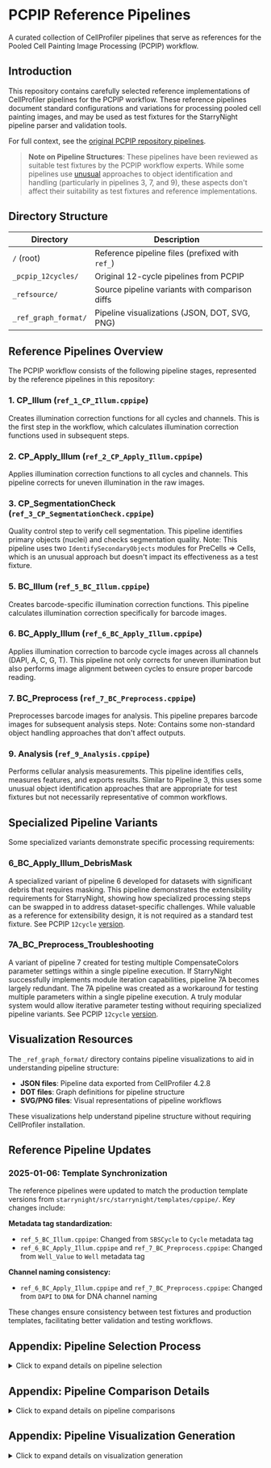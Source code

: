 # PCPIP Reference Pipelines

A curated collection of CellProfiler pipelines that serve as references for the Pooled Cell Painting Image Processing (PCPIP) workflow.

## Introduction

This repository contains carefully selected reference implementations of CellProfiler pipelines for the PCPIP workflow. These reference pipelines document standard configurations and variations for processing pooled cell painting images, and may be used as test fixtures for the StarryNight pipeline parser and validation tools.

For full context, see the [original PCPIP repository pipelines](https://github.com/broadinstitute/pooled-cell-painting-image-processing/tree/6c34fdb1a07d85a54dbcdfb148ad3418025e6616/pipelines/12cycles).

> **Note on Pipeline Structures**: These pipelines have been reviewed as suitable test fixtures by the PCPIP workflow experts. While some pipelines use [unusual](https://github.com/broadinstitute/starrynight/issues/73#issuecomment-2831353285) approaches to object identification and handling (particularly in pipelines 3, 7, and 9), these aspects don't affect their suitability as test fixtures and reference implementations.

## Directory Structure

| Directory            | Description                                     |
| -------------------- | ----------------------------------------------- |
| `/` (root)           | Reference pipeline files (prefixed with `ref_`) |
| `_pcpip_12cycles/`   | Original 12-cycle pipelines from PCPIP          |
| `_refsource/`        | Source pipeline variants with comparison diffs  |
| `_ref_graph_format/` | Pipeline visualizations (JSON, DOT, SVG, PNG)   |

## Reference Pipelines Overview

The PCPIP workflow consists of the following pipeline stages, represented by the reference pipelines in this repository:

### 1. CP_Illum (`ref_1_CP_Illum.cppipe`)
Creates illumination correction functions for all cycles and channels. This is the first step in the workflow, which calculates illumination correction functions used in subsequent steps.

### 2. CP_Apply_Illum (`ref_2_CP_Apply_Illum.cppipe`)
Applies illumination correction functions to all cycles and channels. This pipeline corrects for uneven illumination in the raw images.

### 3. CP_SegmentationCheck (`ref_3_CP_SegmentationCheck.cppipe`)
Quality control step to verify cell segmentation. This pipeline identifies primary objects (nuclei) and checks segmentation quality. Note: This pipeline uses two `IdentifySecondaryObjects` modules for PreCells => Cells, which is an unusual approach but doesn't impact its effectiveness as a test fixture.

### 5. BC_Illum (`ref_5_BC_Illum.cppipe`)
Creates barcode-specific illumination correction functions. This pipeline calculates illumination correction specifically for barcode images.

### 6. BC_Apply_Illum (`ref_6_BC_Apply_Illum.cppipe`)
Applies illumination correction to barcode cycle images across all channels (DAPI, A, C, G, T). This pipeline not only corrects for uneven illumination but also performs image alignment between cycles to ensure proper barcode reading.

### 7. BC_Preprocess (`ref_7_BC_Preprocess.cppipe`)
Preprocesses barcode images for analysis. This pipeline prepares barcode images for subsequent analysis steps. Note: Contains some non-standard object handling approaches that don't affect outputs.

### 9. Analysis (`ref_9_Analysis.cppipe`)
Performs cellular analysis measurements. This pipeline identifies cells, measures features, and exports results. Similar to Pipeline 3, this uses some unusual object identification approaches that are appropriate for test fixtures but not necessarily representative of common workflows.

## Specialized Pipeline Variants

Some specialized variants demonstrate specific processing requirements:

### 6_BC_Apply_Illum_DebrisMask
A specialized variant of pipeline 6 developed for datasets with significant debris that requires masking. This pipeline demonstrates the extensibility requirements for StarryNight, showing how specialized processing steps can be swapped in to address dataset-specific challenges. While valuable as a reference for extensibility design, it is not required as a standard test fixture. See PCPIP `12cycle` [version](_pcpip_12cycles/6_BC_Apply_Illum_DebrisMask.cppipe).

### 7A_BC_Preprocess_Troubleshooting
A variant of pipeline 7 created for testing multiple CompensateColors parameter settings within a single pipeline execution. If StarryNight successfully implements module iteration capabilities, pipeline 7A becomes largely redundant. The 7A pipeline was created as a workaround for testing multiple parameters within a single pipeline execution. A truly modular system would allow iterative parameter testing without requiring specialized pipeline variants. See PCPIP `12cycle` [version](_pcpip_12cycles/7A_BC_Preprocess_Troubleshooting.cppipe).

## Visualization Resources

The `_ref_graph_format/` directory contains pipeline visualizations to aid in understanding pipeline structure:

- **JSON files**: Pipeline data exported from CellProfiler 4.2.8
- **DOT files**: Graph definitions for pipeline structure
- **SVG/PNG files**: Visual representations of pipeline workflows

These visualizations help understand pipeline structure without requiring CellProfiler installation.

## Reference Pipeline Updates

### 2025-01-06: Template Synchronization

The reference pipelines were updated to match the production template versions from `starrynight/src/starrynight/templates/cppipe/`. Key changes include:

**Metadata tag standardization:**
- `ref_5_BC_Illum.cppipe`: Changed from `SBSCycle` to `Cycle` metadata tag
- `ref_6_BC_Apply_Illum.cppipe` and `ref_7_BC_Preprocess.cppipe`: Changed from `Well_Value` to `Well` metadata tag

**Channel naming consistency:**
- `ref_6_BC_Apply_Illum.cppipe` and `ref_7_BC_Preprocess.cppipe`: Changed from `DAPI` to `DNA` for DNA channel naming

These changes ensure consistency between test fixtures and production templates, facilitating better validation and testing workflows.

## Appendix: Pipeline Selection Process

<details>
<summary>Click to expand details on pipeline selection</summary>

Pipeline variants in `_refsource` are from `s3://BUCKET/projects/PROJECT/workspace/pipelines/BATCH`. These variants were compared to select the most appropriate reference implementations.

```sh
cd _refsource
diff 1_CP_Illum/1_CP_Illum.cppipe 1_CP_Illum/1_Illum_Plate1_Plate2.cppipe > 1_CP_Illum/1_CP_Illum__1_Illum_Plate1_Plate2.diff
diff 2_CP_Apply_Illum/2_CP_Apply_Illum.cppipe 2_CP_Apply_Illum/2_CP_Apply_Illum_Plate3_Plate4.cppipe > 2_CP_Apply_Illum/2_CP_Apply_Illum__2_CP_Apply_Illum_Plate3_Plate4.diff
diff 3_CP_SegmentationCheck/3_CP_SegmentationCheck_Plate3_Plate4.cppipe 3_CP_SegmentationCheck/3_CP_SegmentationCheck_Plate1_Plate2.cppipe > 3_CP_SegmentationCheck/3_CP_SegmentationCheck_Plate3_Plate4__3_CP_SegmentationCheck_Plate1_Plate2.diff
diff 5_BC_Illum/5_BC_Illum.cppipe 5_BC_Illum/5_BC_Illum_byWell.cppipe > 5_BC_Illum/5_BC_Illum__5_BC_Illum_byWell.diff
diff 7_BC_Preprocess/7_BC_Preprocess.cppipe 7_BC_Preprocess/7_BC_Preprocess_4.cppipe > 7_BC_Preprocess/7_BC_Preprocess__7_BC_Preprocess_4.diff
diff 9_Analysis/9_Analysis.cppipe 9_Analysis/9_Analysis_Plate1_Plate2.cppipe > 9_Analysis/9_Analysis__9_Analysis_Plate1_Plate2.diff
diff 9_Analysis/9_Analysis_foci.cppipe 9_Analysis/9_Analysis_Plate1_Plate2.cppipe > 9_Analysis/9_Analysis_foci__9_Analysis_Plate1_Plate2.diff
diff 9_Analysis/9_Analysis_rerun.cppipe 9_Analysis/9_Analysis_Plate1_Plate2.cppipe > 9_Analysis/9_Analysis_rerun__9_Analysis_Plate1_Plate2.diff
cd -
```

After reviewing the diffs, these pipeline variants were selected:

- `1_CP_Illum`: `1_Illum_Plate1_Plate2.cppipe`
- `2_CP_Apply_Illum`: `2_CP_Apply_Illum.cppipe`
- `3_CP_SegmentationCheck`: `3_CP_SegmentationCheck_Plate1_Plate2.cppipe`
- `5_BC_Illum`: `5_BC_Illum.cppipe`
- `6_BC_Apply_Illum`: `6_BC_Apply_Illum.cppipe`
- `7_BC_Preprocess`: `7_BC_Preprocess.cppipe`
- `9_Analysis`: `9_Analysis_Plate1_Plate2.cppipe`

### Reference Pipelines Creation

The selected pipeline variants were initially copied to create the reference pipelines:

```sh
cp _refsource/1_CP_Illum/1_Illum_Plate1_Plate2.cppipe ref_1_CP_Illum.cppipe
cp _refsource/2_CP_Apply_Illum/2_CP_Apply_Illum.cppipe ref_2_CP_Apply_Illum.cppipe
cp _refsource/3_CP_SegmentationCheck/3_CP_SegmentationCheck_Plate1_Plate2.cppipe ref_3_CP_SegmentationCheck.cppipe
cp _refsource/5_BC_Illum/5_BC_Illum.cppipe ref_5_BC_Illum.cppipe
cp _refsource/6_BC_Apply_Illum/6_BC_Apply_Illum.cppipe ref_6_BC_Apply_Illum.cppipe
cp _refsource/7_BC_Preprocess/7_BC_Preprocess.cppipe ref_7_BC_Preprocess.cppipe
cp _refsource/9_Analysis/9_Analysis_Plate1_Plate2.cppipe ref_9_Analysis.cppipe
```

The reference pipelines were modified over time to:
1. Drop cycles 4-10
2. Replace `RunCellPose` with `IdentifyPrimaryObjects`
3. Synchronize with production template versions (2025-01-06)

You can view the commit history of specific pipeline files using GitHub, for example:
```
git log --follow -- tests/pcpip-pipelines/ref_1_CP_Illum.cppipe
```

Or view the history through GitHub's interface by clicking on a file and then selecting "History" or "Blame".
</details>

## Appendix: Pipeline Comparison Details

<details>
<summary>Click to expand details on pipeline comparisons</summary>

Comparisons between reference pipeline sources and PCPIP 12-cycle pipelines were conducted using the following commands:

```sh
mkdir -p _pcpip_12cycles/diff

refsource_1="_refsource/1_CP_Illum/1_Illum_Plate1_Plate2.cppipe"
pcpip_1="_pcpip_12cycles/1_CP_Illum.cppipe"
diff_1="_pcpip_12cycles/diff/1_CP_Illum"
diff -w ${refsource_1} ${pcpip_1} > ${diff_1}.diff

refsource_2="_refsource/2_CP_Apply_Illum/2_CP_Apply_Illum.cppipe"
pcpip_2="_pcpip_12cycles/2_CP_Apply_Illum.cppipe"
diff_2="_pcpip_12cycles/diff/2_CP_Apply_Illum"
diff -w ${refsource_2} ${pcpip_2} > ${diff_2}.diff

refsource_3="_refsource/3_CP_SegmentationCheck/3_CP_SegmentationCheck_Plate1_Plate2.cppipe"
pcpip_3="_pcpip_12cycles/3_CP_SegmentationCheck.cppipe"
diff_3="_pcpip_12cycles/diff/3_CP_SegmentationCheck"
diff -w ${refsource_3} ${pcpip_3} > ${diff_3}.diff

refsource_5="_refsource/5_BC_Illum/5_BC_Illum.cppipe"
pcpip_5="_pcpip_12cycles/5_BC_Illum.cppipe"
diff_5="_pcpip_12cycles/diff/5_BC_Illum"
diff -w ${refsource_5} ${pcpip_5} > ${diff_5}.diff

refsource_6="_refsource/6_BC_Apply_Illum/6_BC_Apply_Illum.cppipe"
pcpip_6="_pcpip_12cycles/6_BC_Apply_Illum.cppipe"
diff_6="_pcpip_12cycles/diff/6_BC_Apply_Illum"
diff -w ${refsource_6} ${pcpip_6} > ${diff_6}.diff

refsource_7="_refsource/7_BC_Preprocess/7_BC_Preprocess.cppipe"
pcpip_7="_pcpip_12cycles/7_BC_Preprocess.cppipe"
diff_7="_pcpip_12cycles/diff/7_BC_Preprocess"
diff -w ${refsource_7} ${pcpip_7} > ${diff_7}.diff

refsource_9="_refsource/9_Analysis/9_Analysis_Plate1_Plate2.cppipe"
pcpip_9="_pcpip_12cycles/9_Analysis.cppipe"
diff_9="_pcpip_12cycles/diff/9_Analysis"
diff -w ${refsource_9} ${pcpip_9} > ${diff_9}.diff
```

This was discussed further in [issue #68](https://github.com/broadinstitute/starrynight/issues/68#issuecomment-2780020724).
</details>

## Appendix: Pipeline Visualization Generation

<details>
<summary>Click to expand details on visualization generation</summary>

Files in `_ref_graph_format` were created using the following:

- **JSON files**: Exported from CellProfiler 4.2.8
- **DOT files**: Generated using [cp_graph](https://github.com/shntnu/cp_graph/blob/v0.10.0/cp_graph.py) tool
- **SVG/PNG files**: Generated from DOT files using Graphviz

```sh
cd _ref_graph_format/
rm -rf dot dotmin png svg
mkdir -p dot dotmin png svg

CP_GRAPH="${HOME}/Documents/GitHub/cp_graph/cp_graph.py"
ROOT_NODES_FILE=root_nodes.txt
ROOT_NODES=$(cat ${ROOT_NODES_FILE}| tr ',' '\n' | paste -sd "," -)
find json/ -name "*.json" | \
parallel uv run --script ${CP_GRAPH} \
  {} \
  dot/{/.}.dot \
  --rank-nodes \
  --remove-unused-data \
  --exclude-module-types=ExportToSpreadsheet \
  --rank-ignore-filtered \
  --root-nodes=${ROOT_NODES}  # --highlight-filtered

find dot -name "*.dot" | parallel dot -Gdpi=50 -Tpng {} -o png/{/.}.png

find dot -name "*.dot" | parallel dot -Tsvg {} -o svg/{/.}.svg

find json/ -name "*.json" | \
parallel uv run --script ${CP_GRAPH} \
  {} \
  dotmin/{/.}.dot \
  --remove-unused-data \
  --exclude-module-types=ExportToSpreadsheet \
  --root-nodes=${ROOT_NODES} \
  --ultra-minimal # --highlight-filtered
```
</details>
